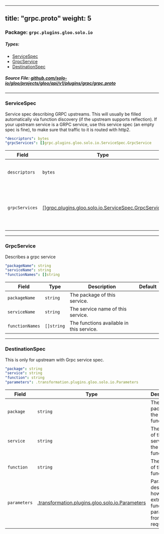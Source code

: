 
---
title: "grpc.proto"
weight: 5
---

<!-- Code generated by solo-kit. DO NOT EDIT. -->


### Package: `grpc.plugins.gloo.solo.io` 
##### Types:


- [ServiceSpec](#ServiceSpec)
- [GrpcService](#GrpcService)
- [DestinationSpec](#DestinationSpec)
  



##### Source File: [github.com/solo-io/gloo/projects/gloo/api/v1/plugins/grpc/grpc.proto](https://github.com/solo-io/gloo/blob/master/projects/gloo/api/v1/plugins/grpc/grpc.proto)





---
### <a name="ServiceSpec">ServiceSpec</a>

 
Service spec describing GRPC upstreams. This will usually be filled
automatically via function discovery (if the upstream supports reflection).
If your upstream service is a GRPC service, use this service spec (an empty
spec is fine), to make sure that traffic to it is routed with http2.

```yaml
"descriptors": bytes
"grpcServices": []grpc.plugins.gloo.solo.io.ServiceSpec.GrpcService

```

| Field | Type | Description | Default |
| ----- | ---- | ----------- |----------- | 
| `descriptors` | `bytes` | Descriptors that contain information of the services listed below. this is a serialized google.protobuf.FileDescriptorSet |  |
| `grpcServices` | [[]grpc.plugins.gloo.solo.io.ServiceSpec.GrpcService](../grpc.proto.sk#GrpcService) | List of services used by this upstream. For a grpc upstream where you don't need to use Gloo's function routing, this can be an empty list. These services must be present in the descriptors. |  |




---
### <a name="GrpcService">GrpcService</a>

 
Describes a grpc service

```yaml
"packageName": string
"serviceName": string
"functionNames": []string

```

| Field | Type | Description | Default |
| ----- | ---- | ----------- |----------- | 
| `packageName` | `string` | The package of this service. |  |
| `serviceName` | `string` | The service name of this service. |  |
| `functionNames` | `[]string` | The functions available in this service. |  |




---
### <a name="DestinationSpec">DestinationSpec</a>

 
This is only for upstream with Grpc service spec.

```yaml
"package": string
"service": string
"function": string
"parameters": .transformation.plugins.gloo.solo.io.Parameters

```

| Field | Type | Description | Default |
| ----- | ---- | ----------- |----------- | 
| `package` | `string` | The proto package of the function. |  |
| `service` | `string` | The name of the service of the function. |  |
| `function` | `string` | The name of the function. |  |
| `parameters` | [.transformation.plugins.gloo.solo.io.Parameters](../../transformation/parameters.proto.sk#Parameters) | Parameters describe how to extract the function parameters from the request. |  |





<!-- Start of HubSpot Embed Code -->
<script type="text/javascript" id="hs-script-loader" async defer src="//js.hs-scripts.com/5130874.js"></script>
<!-- End of HubSpot Embed Code -->
